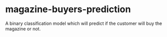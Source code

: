 # magazine-buyers-prediction
A binary classification model which will predict if the customer will buy the magazine or not.
